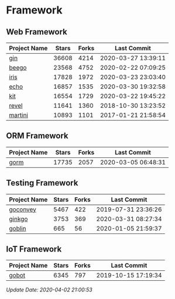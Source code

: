 # Framework

## Web Framework

| Project Name | Stars | Forks | Last Commit |
| ------------ | ----- | ----- | ----------- |
| [gin](https://github.com/gin-gonic/gin) | 36608 | 4214 | 2020-03-27 13:39:11 |
| [beego](https://github.com/astaxie/beego) | 23568 | 4752 | 2020-02-22 07:09:25 |
| [iris](https://github.com/kataras/iris) | 17828 | 1972 | 2020-03-23 23:03:40 |
| [echo](https://github.com/labstack/echo) | 16857 | 1535 | 2020-03-30 19:32:58 |
| [kit](https://github.com/go-kit/kit) | 16554 | 1729 | 2020-03-22 19:45:22 |
| [revel](https://github.com/revel/revel) | 11641 | 1360 | 2018-10-30 13:23:52 |
| [martini](https://github.com/go-martini/martini) | 10893 | 1101 | 2017-01-21 21:58:54 |

## ORM Framework

| Project Name | Stars | Forks | Last Commit |
| ------------ | ----- | ----- | ----------- |
| [gorm](https://github.com/jinzhu/gorm) | 17735 | 2057 | 2020-03-05 06:48:31 |

## Testing Framework

| Project Name | Stars | Forks | Last Commit |
| ------------ | ----- | ----- | ----------- |
| [goconvey](https://github.com/smartystreets/goconvey) | 5467 | 422 | 2019-07-31 23:36:26 |
| [ginkgo](https://github.com/onsi/ginkgo) | 3753 | 369 | 2020-03-31 08:27:34 |
| [goblin](https://github.com/franela/goblin) | 665 | 56 | 2020-01-05 21:59:37 |

## IoT Framework

| Project Name | Stars | Forks | Last Commit |
| ------------ | ----- | ----- | ----------- |
| [gobot](https://github.com/hybridgroup/gobot) | 6345 | 797 | 2019-10-15 17:19:34 |

*Update Date: 2020-04-02 21:00:53*